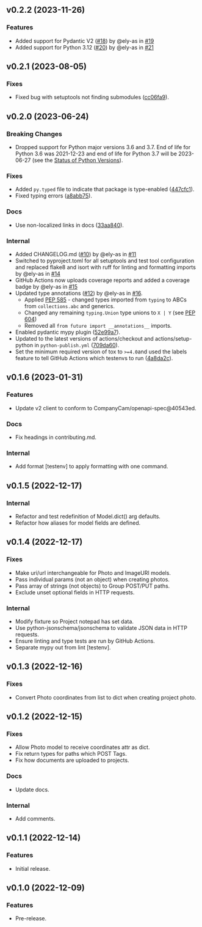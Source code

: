 ## v0.2.2 (2023-11-26)
### Features
- Added support for Pydantic V2
  ([#18](https://github.com/ely-as/python-companycam/issues/18)) by @ely-as in
  [#19](https://github.com/ely-as/python-companycam/pull/19)
- Added support for Python 3.12
  ([#20](https://github.com/ely-as/python-companycam/issues/20)) by @ely-as in
  [#21](https://github.com/ely-as/python-companycam/pull/21)

## v0.2.1 (2023-08-05)
### Fixes
- Fixed bug with setuptools not finding submodules
  ([cc06fa9](https://github.com/ely-as/python-companycam/commit/cc06fa9)).

## v0.2.0 (2023-06-24)
### Breaking Changes
- Dropped support for Python major versions 3.6 and 3.7. End of life for Python 3.6 was
  2021-12-23 and end of life for Python 3.7 will be 2023-06-27 (see the
  [Status of Python Versions](https://devguide.python.org/versions/)).

### Fixes
- Added `py.typed` file to indicate that package is type-enabled
  ([447cfc1](https://github.com/ely-as/python-companycam/commit/447cfc1)).
- Fixed typing errors
  ([a8abb75](https://github.com/ely-as/python-companycam/commit/a8abb75)).

### Docs
- Use non-localized links in docs
  ([33aa840](https://github.com/ely-as/python-companycam/commit/33aa840)).

### Internal
- Added CHANGELOG.md ([#10](https://github.com/ely-as/python-companycam/issues/10)) by
  @ely-as in [#11](https://github.com/ely-as/python-companycam/pull/11)
- Switched to pyproject.toml for all setuptools and test tool configuration and replaced
  flake8 and isort with ruff for linting and formatting imports by @ely-as in
  [#14](https://github.com/ely-as/python-companycam/pull/14)
- GitHub Actions now uploads coverage reports and added a coverage badge by @ely-as in
  [#15](https://github.com/ely-as/python-companycam/pull/15)
- Updated type annotations
  ([#12](https://github.com/ely-as/python-companycam/issues/12)) by @ely-as in
  [#16](https://github.com/ely-as/python-companycam/pull/16).
  - Applied [PEP 585](https://peps.python.org/pep-0585/) - changed types imported from
    `typing` to ABCs from `collections.abc` and generics.
  - Changed any remaining `typing.Union` type unions to `X | Y` (see
    [PEP 604](https://peps.python.org/pep-0604/))
  - Removed all `from future import __annotations__` imports.
- Enabled pydantic mypy plugin
  ([52e99a7](https://github.com/ely-as/python-companycam/commit/52e99a7)).
- Updated to the latest versions of actions/checkout and actions/setup-python in
  `python-publish.yml`
  ([709da60](https://github.com/ely-as/python-companycam/commit/709da60)).
- Set the minimum required version of tox to `>=4.0`and used the labels feature to tell
  GitHub Actions which testenvs to run
  ([4a8da2c](https://github.com/ely-as/python-companycam/commit/4a8da2c)).

## v0.1.6 (2023-01-31)
### Features
- Update v2 client to conform to CompanyCam/openapi-spec@40543ed.
### Docs
- Fix headings in contributing.md.
### Internal
- Add format [testenv] to apply formatting with one command.

## v0.1.5 (2022-12-17)
### Internal
- Refactor and test redefinition of Model.dict() arg defaults.
- Refactor how aliases for model fields are defined.

## v0.1.4 (2022-12-17)
### Fixes
- Make uri/url interchangeable for Photo and ImageURI models.
- Pass individual params (not an object) when creating photos.
- Pass array of strings (not objects) to Group POST/PUT paths.
- Exclude unset optional fields in HTTP requests.
### Internal
- Modify fixture so Project notepad has set data.
- Use python-jsonschema/jsonschema to validate JSON data in HTTP requests.
- Ensure linting and type tests are run by GitHub Actions.
- Separate mypy out from lint [testenv].

## v0.1.3 (2022-12-16)
### Fixes
- Convert Photo coordinates from list to dict when creating project photo.

## v0.1.2 (2022-12-15)
### Fixes
- Allow Photo model to receive coordinates attr as dict.
- Fix return types for paths which POST Tags.
- Fix how documents are uploaded to projects.
### Docs
- Update docs.
### Internal
- Add comments.

## v0.1.1 (2022-12-14)
### Features
- Initial release.

## v0.1.0 (2022-12-09)
### Features
- Pre-release.
